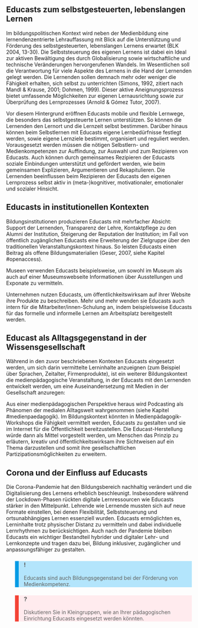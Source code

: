 <!-- filename: 06_Bildungskontexte_fuer_den_Einsatz_von_Educasts.md -->
<!-- title: Bildungskontexte für den Einsatz von Educasts -->

## Educasts zum selbstgesteuerten, lebenslangen Lernen

Im bildungspolitischen Kontext wird neben der Medienbildung eine lernendenzentrierte Lehrauffassung mit Blick auf die Unterstützung und Förderung des selbstgesteuerten, lebenslangen Lernens erwartet (BLK 2004, 13-30). Die Selbststeuerung des eigenen Lernens ist dabei ein Ideal zur aktiven Bewältigung des durch Globalisierung sowie wirtschaftliche und technische Veränderungen hervorgerufenen Wandels. Im Wesentlichen soll die Verantwortung für viele Aspekte des Lernens in die Hand der Lernenden gelegt werden. Die Lernenden sollen demnach mehr oder weniger die Fähigkeit erhalten, sich selbst zu unterrichten (Simons, 1992, zitiert nach Mandl & Krause, 2001; Dohmen, 1999). Dieser aktive Aneignungsprozess bietet umfassende Möglichkeiten zur eigenen Lernausrichtung sowie zur Überprüfung des Lernprozesses (Arnold & Gómez Tutor, 2007).

Vor diesem Hintergrund eröffnen Educasts mobile und flexible Lernwege, die besonders das selbstgesteuerte Lernen unterstützen. So können die Lernenden den Lernort und die Lernzeit selbst bestimmen. Darüber hinaus können beim Selbstlernen mit Educasts eigene Lernbedürfnisse festlegt werden, sowie eigene Lernziele bestimmt, organisiert und reguliert werden. Vorausgesetzt werden müssen die nötigen Selbstlern- und Medienkompetenzen zur Auffindung, zur Auswahl und zum Rezipieren von Educasts. Auch können durch gemeinsames Rezipieren der Educasts soziale Einbindungen unterstützt und gefördert werden, wie beim gemeinsamen Explizieren, Argumentieren und Rekapitulieren. Die Lernenden beeinflussen beim Rezipieren der Educasts den eigenen Lernprozess selbst aktiv in (meta-)kognitiver, motivationaler, emotionaler und sozialer Hinsicht.

## Educasts in institutionellen Kontexten

Bildungsinstitutionen produzieren Educasts mit mehrfacher Absicht: Support der Lernenden, Transparenz der Lehre, Kontaktpflege zu den Alumni der Institution, Steigerung der Reputation der Institution; im Fall von öffentlich zugänglichen Educasts eine Erweiterung der Zielgruppe über den traditionellen Veranstaltungskontext hinaus. So leisten Educasts einen Beitrag als offene Bildungsmaterialien (Geser, 2007, siehe Kapitel #openaccess).

Museen verwenden Educasts beispielsweise, um sowohl im Museum als auch auf einer Museumswebseite Informationen über Ausstellungen und Exponate zu vermitteln.

Unternehmen nutzen Educasts, um öffentlichkeitswirksam auf ihrer Website ihre Produkte zu beschreiben. Mehr und mehr wenden sie Educasts auch intern für die Mitarbeiter/innen-Schulung an, indem beispielsweise Educasts für das formelle und informelle Lernen am Arbeitsplatz bereitgestellt werden.

## Educast als Alltagsgegenstand in der Wissensgesellschaft

Während in den zuvor beschriebenen Kontexten Educasts eingesetzt werden, um sich darin vermittelte Lerninhalte anzueignen (zum Beispiel über Sprachen, Zeitalter, Firmenprodukte), ist ein weiterer Bildungskontext die medienpädagogische Veranstaltung, in der Educasts mit den Lernenden entwickelt werden, um eine Auseinandersetzung mit Medien in der Gesellschaft anzuregen:

Aus einer medienpädagogischen Perspektive heraus wird Podcasting als Phänomen der medialen Alltagswelt wahrgenommen (siehe Kapitel #medienpaedagogik). Im Bildungskontext könnten in Medienpädagogik-Workshops die Fähigkeit vermittelt werden, Educasts zu gestalten und sie im Internet für die Öffentlichkeit bereitzustellen. Die Educast-Herstellung würde dann als Mittel vorgestellt werden, um Menschen das Prinzip zu erläutern, kreativ und öffentlichkeitswirksam ihre Sichtweisen auf ein Thema darzustellen und somit ihre gesellschaftlichen Partizipationsmöglichkeiten zu erweitern.

## Corona und der Einfluss auf Educasts
Die Corona-Pandemie hat den Bildungsbereich nachhaltig verändert und die Digitalisierung des Lernens erheblich beschleunigt. Insbesondere während der Lockdown-Phasen rückten digitale Lernressourcen wie Educasts stärker in den Mittelpunkt. Lehrende wie Lernende mussten sich auf neue Formate einstellen, bei denen Flexibilität, Selbststeuerung und ortsunabhängiges Lernen essenziell wurden. Educasts ermöglichten es, Lerninhalte trotz physischer Distanz zu vermitteln und dabei individuelle Lernrhythmen zu berücksichtigen. Auch nach der Pandemie bleiben Educasts ein wichtiger Bestandteil hybrider und digitaler Lehr- und Lernkonzepte und tragen dazu bei, Bildung inklusiver, zugänglicher und anpassungsfähiger zu gestalten.

<blockquote style="background: #B3E5FC; border-left: 10px solid #039BE5">

### !

Educasts sind auch Bildungsgegenstand bei der Förderung von Medienkompetenz.

</blockquote>

<blockquote style="background: #FFEBEE; border-left: 10px solid #F44336">

### ?

Diskutieren Sie in Kleingruppen, wie an Ihrer pädagogischen Einrichtung Educasts eingesetzt werden könnten.

</blockquote>
